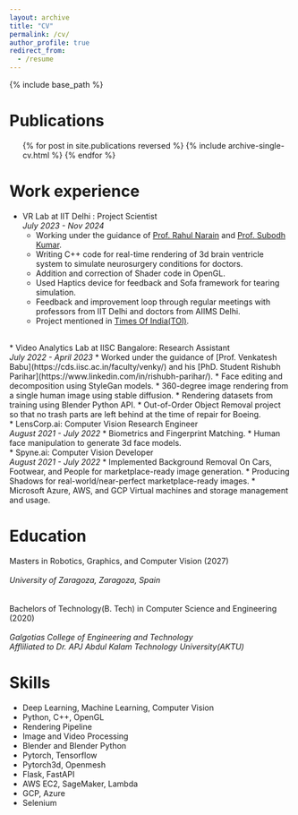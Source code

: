 ```yaml
---
layout: archive
title: "CV"
permalink: /cv/
author_profile: true
redirect_from:
  - /resume
---
```


{% include base_path %}

Publications
======
  <ul>{% for post in site.publications reversed %}
    {% include archive-single-cv.html %}
  {% endfor %}</ul>

Work experience
======
* VR Lab at IIT Delhi : Project Scientist<br>
<i>July 2023 - Nov 2024</i>
  * Working under the guidance of [Prof. Rahul Narain](https://www.cse.iitd.ac.in/~narain/) and [Prof. Subodh Kumar](https://www.cse.iitd.ac.in/~subodh/).
  * Writing C++ code for real-time rendering of 3d brain ventricle system to simulate neurosurgery conditions for doctors.
  * Addition and correction of Shader code in OpenGL.
  * Used Haptics device for feedback and Sofa framework for tearing simulation.
  * Feedback and improvement loop through regular meetings with professors from IIT Delhi and doctors from AIIMS Delhi.
  * Project mentioned in [Times Of India(TOI)](https://timesofindia.indiatimes.com/city/delhi/aiims-ai-based-neurosurgery-simulation-training/articleshow/106463303.cms).
  

<br>
* Video Analytics Lab at IISC Bangalore: Research Assistant<br>
<i>July 2022 - April 2023</i>
  * Worked under the guidance of [Prof. Venkatesh Babu](https://cds.iisc.ac.in/faculty/venky/) and his [PhD. Student Rishubh Parihar](https://www.linkedin.com/in/rishubh-parihar/).
  * Face editing and decomposition using StyleGan models.
  * 360-degree image rendering from a single human image using stable diffusion.
  * Rendering datasets from training using Blender Python API.
  * Out-of-Order Object Removal project so that no trash parts are left behind at the time of repair for Boeing.


<br>
* LensCorp.ai: Computer Vision Research Engineer<br>
<i>August 2021 - July 2022</i>
  * Biometrics and Fingerprint Matching.
  * Human face manipulation to generate 3d face models.

<br>
* Spyne.ai: Computer Vision Developer<br>
<i>August 2021 - July 2022</i>
  * Implemented Background Removal On Cars, Footwear, and People for marketplace-ready image generation.
  * Producing Shadows for real-world/near-perfect marketplace-ready images. 
  * Microsoft Azure, AWS, and GCP Virtual machines and storage management and usage. 


Education
======
Masters in Robotics, Graphics, and Computer Vision (2027)<br><br>
<i>University of Zaragoza, Zaragoza, Spain</i><br>
<br><br>
Bachelors of Technology(B. Tech) in Computer Science and Engineering (2020)<br><br>
<i>Galgotias College of Engineering and Technology</i><br>
<i>Affliliated to Dr. APJ Abdul Kalam Technology University(AKTU)</i><br>


Skills
======
* Deep Learning, Machine Learning, Computer Vision
* Python, C++, OpenGL
* Rendering Pipeline
* Image and Video Processing
* Blender and Blender Python
* Pytorch, Tensorflow
* Pytorch3d, Openmesh
* Flask, FastAPI
* AWS EC2, SageMaker, Lambda
* GCP, Azure
* Selenium


  